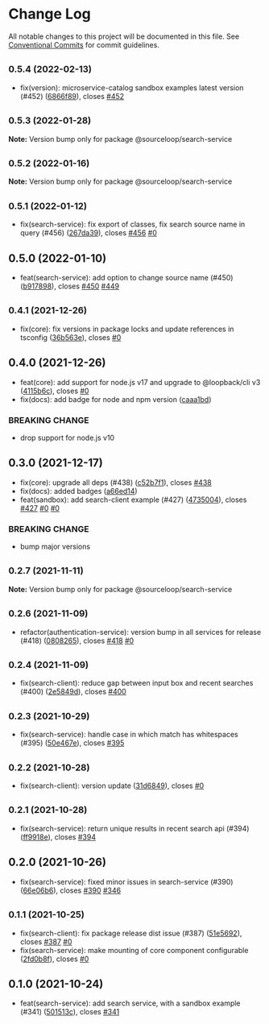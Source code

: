 # Change Log

All notable changes to this project will be documented in this file.
See [Conventional Commits](https://conventionalcommits.org) for commit guidelines.

## <small>0.5.4 (2022-02-13)</small>

* fix(version): microservice-catalog sandbox examples latest version (#452) ([6866f89](https://github.com/sourcefuse/loopback4-microservice-catalog/commit/6866f89)), closes [#452](https://github.com/sourcefuse/loopback4-microservice-catalog/issues/452)





## <small>0.5.3 (2022-01-28)</small>

**Note:** Version bump only for package @sourceloop/search-service





## <small>0.5.2 (2022-01-16)</small>

**Note:** Version bump only for package @sourceloop/search-service





## <small>0.5.1 (2022-01-12)</small>

* fix(search-service): fix export of classes, fix search source name in query (#456) ([267da39](https://github.com/sourcefuse/loopback4-microservice-catalog/commit/267da39)), closes [#456](https://github.com/sourcefuse/loopback4-microservice-catalog/issues/456) [#0](https://github.com/sourcefuse/loopback4-microservice-catalog/issues/0)





## 0.5.0 (2022-01-10)

* feat(search-service): add option to change source name (#450) ([b917898](https://github.com/sourcefuse/loopback4-microservice-catalog/commit/b917898)), closes [#450](https://github.com/sourcefuse/loopback4-microservice-catalog/issues/450) [#449](https://github.com/sourcefuse/loopback4-microservice-catalog/issues/449)





## <small>0.4.1 (2021-12-26)</small>

* fix(core): fix versions in package locks and update references in tsconfig ([36b563e](https://github.com/sourcefuse/loopback4-microservice-catalog/commit/36b563e)), closes [#0](https://github.com/sourcefuse/loopback4-microservice-catalog/issues/0)





## 0.4.0 (2021-12-26)

* feat(core): add support for node.js v17 and upgrade to @loopback/cli v3 ([4115b6c](https://github.com/sourcefuse/loopback4-microservice-catalog/commit/4115b6c)), closes [#0](https://github.com/sourcefuse/loopback4-microservice-catalog/issues/0)
* fix(docs): add badge for node and npm version ([caaa1bd](https://github.com/sourcefuse/loopback4-microservice-catalog/commit/caaa1bd))


### BREAKING CHANGE

* drop support for node.js v10




## 0.3.0 (2021-12-17)

* fix(core): upgrade all deps (#438) ([c52b7f1](https://github.com/sourcefuse/loopback4-microservice-catalog/commit/c52b7f1)), closes [#438](https://github.com/sourcefuse/loopback4-microservice-catalog/issues/438)
* fix(docs): added badges ([a66ed14](https://github.com/sourcefuse/loopback4-microservice-catalog/commit/a66ed14))
* feat(sandbox): add search-client example (#427) ([4735004](https://github.com/sourcefuse/loopback4-microservice-catalog/commit/4735004)), closes [#427](https://github.com/sourcefuse/loopback4-microservice-catalog/issues/427) [#0](https://github.com/sourcefuse/loopback4-microservice-catalog/issues/0) [#0](https://github.com/sourcefuse/loopback4-microservice-catalog/issues/0)


### BREAKING CHANGE

* bump major versions




## <small>0.2.7 (2021-11-11)</small>

**Note:** Version bump only for package @sourceloop/search-service





## <small>0.2.6 (2021-11-09)</small>

* refactor(authentication-service): version bump in all services for release (#418) ([0808265](https://github.com/sourcefuse/loopback4-microservice-catalog/commit/0808265)), closes [#418](https://github.com/sourcefuse/loopback4-microservice-catalog/issues/418) [#0](https://github.com/sourcefuse/loopback4-microservice-catalog/issues/0)





## <small>0.2.4 (2021-11-09)</small>

* fix(search-client): reduce gap between input box and recent searches  (#400) ([2e5849d](https://github.com/sourcefuse/loopback4-microservice-catalog/commit/2e5849d)), closes [#400](https://github.com/sourcefuse/loopback4-microservice-catalog/issues/400)





## <small>0.2.3 (2021-10-29)</small>

* fix(search-service): handle case in which match has whitespaces (#395) ([50e467e](https://github.com/sourcefuse/loopback4-microservice-catalog/commit/50e467e)), closes [#395](https://github.com/sourcefuse/loopback4-microservice-catalog/issues/395)





## <small>0.2.2 (2021-10-28)</small>

* fix(search-client): version update ([31d6849](https://github.com/sourcefuse/loopback4-microservice-catalog/commit/31d6849)), closes [#0](https://github.com/sourcefuse/loopback4-microservice-catalog/issues/0)





## <small>0.2.1 (2021-10-28)</small>

* fix(search-service): return unique results in recent search api (#394) ([ff9918e](https://github.com/sourcefuse/loopback4-microservice-catalog/commit/ff9918e)), closes [#394](https://github.com/sourcefuse/loopback4-microservice-catalog/issues/394)





## 0.2.0 (2021-10-26)

* fix(search-service): fixed minor issues in search-service (#390) ([66e06b6](https://github.com/sourcefuse/loopback4-microservice-catalog/commit/66e06b6)), closes [#390](https://github.com/sourcefuse/loopback4-microservice-catalog/issues/390) [#346](https://github.com/sourcefuse/loopback4-microservice-catalog/issues/346)





## <small>0.1.1 (2021-10-25)</small>

* fix(search-client): fix package release dist issue (#387) ([51e5692](https://github.com/sourcefuse/loopback4-microservice-catalog/commit/51e5692)), closes [#387](https://github.com/sourcefuse/loopback4-microservice-catalog/issues/387) [#0](https://github.com/sourcefuse/loopback4-microservice-catalog/issues/0)
* fix(search-service): make mounting of core component configurable ([2fd0b8f](https://github.com/sourcefuse/loopback4-microservice-catalog/commit/2fd0b8f)), closes [#0](https://github.com/sourcefuse/loopback4-microservice-catalog/issues/0)





## 0.1.0 (2021-10-24)

* feat(search-service): add search service, with a sandbox example (#341) ([501513c](https://github.com/sourcefuse/loopback4-microservice-catalog/commit/501513c)), closes [#341](https://github.com/sourcefuse/loopback4-microservice-catalog/issues/341)

